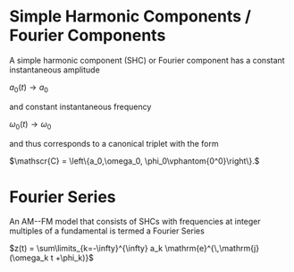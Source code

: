 # Simple Harmonic Components / Fourier Components

A simple harmonic component (SHC) or Fourier component has a constant instantaneous amplitude

$a_0(t)\rightarrow a_0$

and constant instantaneous frequency

$\omega_0(t)\rightarrow \omega_0$

and thus corresponds to a canonical triplet with the form

$\mathscr{C} = \left\{a_0,\omega_0, \phi_0\vphantom{0^0}\right\}.$


# Fourier Series

An AM--FM model that consists of SHCs with frequencies at integer multiples of a fundamental is termed a Fourier Series

$z(t) = \sum\limits_{k=-\infty}^{\infty} a_k \mathrm{e}^{\,\mathrm{j}(\omega_k t +\phi_k)}$
